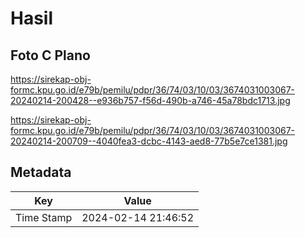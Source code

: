 # Hasil

## Foto C Plano

https://sirekap-obj-formc.kpu.go.id/e79b/pemilu/pdpr/36/74/03/10/03/3674031003067-20240214-200428--e936b757-f56d-490b-a746-45a78bdc1713.jpg

https://sirekap-obj-formc.kpu.go.id/e79b/pemilu/pdpr/36/74/03/10/03/3674031003067-20240214-200709--4040fea3-dcbc-4143-aed8-77b5e7ce1381.jpg


## Metadata

| Key        | Value               |
| ---------- | ------------------- |
| Time Stamp | 2024-02-14 21:46:52 |



